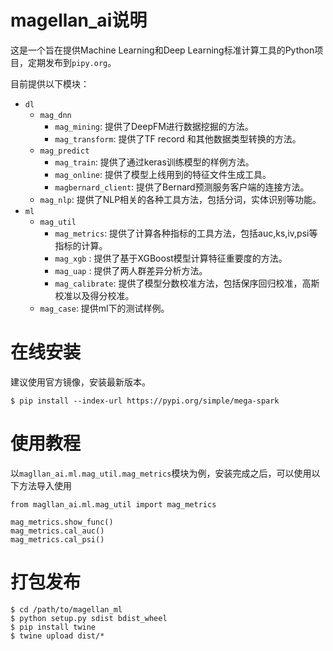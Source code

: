 # magellan_ai说明
这是一个旨在提供Machine Learning和Deep Learning标准计算工具的Python项目，定期发布到`pipy.org`。

目前提供以下模块：
* `dl`
  * `mag_dnn`
    * `mag_mining`: 提供了DeepFM进行数据挖掘的方法。
    * `mag_transform`: 提供了TF record 和其他数据类型转换的方法。
  * `mag_predict`
    * `mag_train`: 提供了通过keras训练模型的样例方法。
    * `mag_online`: 提供了模型上线用到的特征文件生成工具。
    * `magbernard_client`: 提供了Bernard预测服务客户端的连接方法。
  * `mag_nlp`: 提供了NLP相关的各种工具方法，包括分词，实体识别等功能。
* `ml`    
  * `mag_util`
    * `mag_metrics`: 提供了计算各种指标的工具方法，包括auc,ks,iv,psi等指标的计算。
    * `mag_xgb` : 提供了基于XGBoost模型计算特征重要度的方法。
    * `mag_uap` : 提供了两人群差异分析方法。
    * `mag_calibrate`: 提供了模型分数校准方法，包括保序回归校准，高斯校准以及得分校准。
  * `mag_case`: 提供ml下的测试样例。
  

# 在线安装
建议使用官方镜像，安装最新版本。

```
$ pip install --index-url https://pypi.org/simple/mega-spark
```


# 使用教程
以`magllan_ai.ml.mag_util.mag_metrics`模块为例，安装完成之后，可以使用以下方法导入使用

```
from magllan_ai.ml.mag_util import mag_metrics

mag_metrics.show_func()
mag_metrics.cal_auc()
mag_metrics.cal_psi()
```

# 打包发布

```
$ cd /path/to/magellan_ml
$ python setup.py sdist bdist_wheel
$ pip install twine
$ twine upload dist/*
```